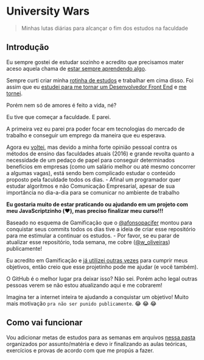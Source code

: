 # University Wars

> Minhas lutas diárias para alcançar o fim dos estudos na faculdade

## Introdução

Eu sempre gostei de estudar sozinho e acredito que precisamos mater aceso aquela chama de [estar sempre aprendendo algo](https://woliveiras.com.br/posts/Por-que-voce-desistiu-de-ser-Cientista/).

Sempre curti criar minha [rotinha de estudos](https://woliveiras.com.br/posts/como-alcancar-objetivos-rapidamente-nos-estudos/) e trabalhar em cima disso. Foi assim que eu [estudei para me tornar um Desenvolvedor Front End](https://woliveiras.com.br/posts/guia-de-estudos-desenvolvedor-front-end-iniciante/) e [me tornei](https://woliveiras.com.br/posts/um-ano-como-desenvolvedor-front-end/).

Porém nem só de amores é feito a vida, né?

Eu tive que começar a faculdade. E parei.

A primeira vez eu parei pra poder focar em tecnologias do mercado de trabalho e conseguir um emprego da maneira que eu esperava.

Agora eu [voltei](https://woliveiras.com.br/posts/Comecei-a-faculdade-de-informatica-e-agora/), mas devido a minha forte opinião pessoal contra os métodos de ensino das faculdades atuais (2016) e grande revolta quanto a necessidade de um pedaço de papel para conseguir determinados benefícios em empresas (como um salário melhor ou até mesmo concorrer a algumas vagas), está sendo bem complicado estudar o conteúdo proposto pela faculdade todos os dias. - Afinal um programador quer estudar algorítmos e não Comunicação Empresarial, apesar de sua importância no dia-a-dia para se comunicar no ambiente de trabalho

**Eu gostaria muito de estar praticando ou ajudando em um projeto com meu JavaScriptzinho (:heart:), mas preciso finalizar meu curso!!!**

Baseado no esquema de Gamificação que o [@afonsopacifer](https://github.com/afonsopacifer) montou para conquistar seus commits todos os dias tive a ideia de criar esse repositório para me estimular a continuar os estudos. - Por favor, se eu parar de atualizar esse repositório, toda semana, me cobre ([@w_oliveiras](https://twitter.com/w_oliveiras)) publicamente!

Eu acredito em Gamificação e [já utilizei outras vezes](https://woliveiras.com.br/posts/Aumente-sua-produtividade-e-da-sua-equipe-com-gamificacao/) para cumprir meus objetivos, então creio que esse projetinho pode me ajudar (e você também).

O GitHub é o melhor lugar pra deixar isso? Não sei. Porém acho legal outras pessoas verem se não estou atualizando aqui e me cobrarem!

Imagina ter a internet inteira te ajudando a conquistar um objetivo! Muito mais motivação `pra não ser punido publicamente`. :joy: :joy: :joy:

## Como vai funcionar

Vou adicionar metas de estudos para as semanas em arquivos [nessa pasta](/contents) organizados por assunto/matéria e devo ir finalizando as aulas teóricas, exercícios e provas de acordo com que me propús a fazer.
